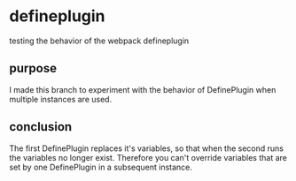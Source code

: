 # defineplugin
testing the behavior of the webpack defineplugin

## purpose

I made this branch to experiment with the behavior of DefinePlugin when multiple instances are used.

## conclusion

The first DefinePlugin replaces it's variables, so that when the second runs the variables no longer exist. Therefore you can't override variables that are set by one DefinePlugin in a subsequent instance.
